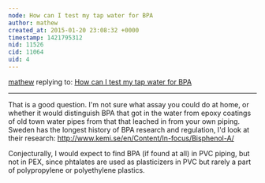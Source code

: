 ```yaml
---
node: How can I test my tap water for BPA
author: mathew
created_at: 2015-01-20 23:08:32 +0000
timestamp: 1421795312
nid: 11526
cid: 11064
uid: 4
---
```




[mathew](../profile/mathew) replying to: [How can I test my tap water for BPA](../notes/Sali/01-16-2015/how-can-i-test-my-tap-water-for-bpa)

----
That is a good question.  I'm not sure what assay you could do at home, or whether it would distinguish BPA that got in the water from epoxy coatings of old town water pipes from that that leached in from your own piping.
Sweden has the longest history of BPA research and regulation, I'd look at their research:
http://www.kemi.se/en/Content/In-focus/Bisphenol-A/

Conjecturally, I would expect to find BPA (if found at all) in PVC piping, but not in PEX, since phtalates are used as plasticizers in PVC but rarely a part of polypropylene or polyethylene plastics. 
